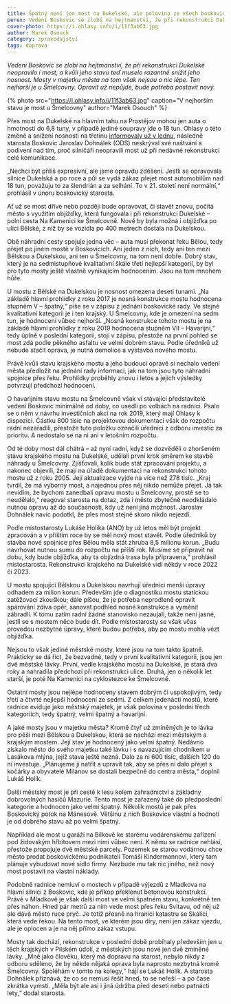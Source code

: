 ```yaml
---
title: Špatný není jen most na Dukelské, ale polovina ze všech boskovických
perex: Vedení Boskovic se zlobí na hejtmanství, že při rekonstrukci Dukelské neopravilo i most, ale mosty v majetku města na tom však nejsou o nic lépe.
cover-photo: https://i.ohlasy.info/i/11f3ab63.jpg
author: Marek Osouch
category: zpravodajství
tags: doprava
---
```


*Vedení Boskovic se zlobí na hejtmanství, že při rekonstrukci Dukelské neopravilo i most, a kvůli jeho stavu teď muselo razantně snížit jeho nosnost. Mosty v majetku města na tom však nejsou o nic lépe. Ten nejhorší je u Šmelcovny. Opravit už nepůjde, bude potřeba postavit nový.*

{% photo src="https://i.ohlasy.info/i/11f3ab63.jpg" caption="V nejhorším stavu je most u Šmelcovny" author="Marek Osouch" %}

Přes most na Dukelské na hlavním tahu na Prostějov mohou jen auta o hmotnosti do 6,8 tuny, v případě jediné soupravy jde o 18 tun. Ohlasy o této změně a snížení nosnosti na třetinu [informovaly už v lednu](https://ohlasy.info/clanky/2020/01/most-dukelska.html), následně starosta Boskovic Jaroslav Dohnálek (ODS) neskrýval své naštvání a podivení nad tím, proč silničáři neopravili most už při nedávné rekonstrukci celé komunikace.

„Nechci být příliš expresivní, ale jsme opravdu zděšeni. Jestli se opravovala silnice Dukelská a po roce a půl se vydá zákaz přejet most automobilům nad 18 tun, považuju to za šlendrián a za selhání. To v 21. století není normální,“ prohlásil v únoru boskovický starosta.

Ať už se most dříve nebo později bude opravovat, či stavět znovu, počítá město s využitím objížďky, která fungovala i při rekonstrukci Dukelské – polní cesta Na Kamenici ke Šmelcovně. Nově by byla možná i objížďka po ulici Bělské, z níž by se vozidla po 400 metrech dostala na Dukelskou.

Obě náhradní cesty spojuje jedna věc – auta musí překonat řeku Bělou, tedy přejet po jiném mostě v Boskovicích. Ani jeden z nich, tedy ani ten mezi Bělskou a Dukelskou, ani ten u Šmelcovny, na tom není dobře. Dobrý stav, který je na sedmistupňové kvalitativní škále třetí nejlepší kategorií, by byl pro tyto mosty ještě vlastně vynikajícím hodnocením. Jsou na tom mnohem hůře.

U mostu z Bělské na Dukelskou je nosnost omezena deseti tunami. „Na základě hlavní prohlídky z roku 2017 je nosná konstrukce mostu hodnocena stupněm V – špatný,“ píše se v zápisu z jednání boskovické rady. Ve stejné kvalitativní kategorii je i ten krajský. U Šmelcovny, kde je omezení na sedm tun, je hodnocení vůbec nejhorší. „Nosná konstrukce tohoto mostu je na základě hlavní prohlídky z roku 2019 hodnocena stupněm VII – Havarijní,“ tedy úplně v poslední kategorii, stojí v zápisu, přestože na první pohled se most zdá podle pěkného asfaltu ve velmi dobrém stavu. Podle úředníků už nebude stačit oprava, je nutná demolice a výstavba nového mostu.

Právě kvůli stavu krajského mostu a jeho budoucí opravě si nechalo vedení města předložit na jednání rady informaci, jak na tom jsou tyto náhradní spojnice přes řeku. Prohlídky proběhly znovu i letos a jejich výsledky potvrzují předchozí hodnocení.

O havarijním stavu mostu na Šmelcovně však ví stávající představitelé vedení Boskovic minimálně od doby, co usedli po volbách na radnici. Psalo se o něm v návrhu investičních akcí na rok 2019, který mají Ohlasy k dispozici. Částku 800 tisíc na projektovou dokumentaci však do rozpočtu radní nezařadili, přestože tuto položku označili úředníci z odboru investic za prioritu. A nedostalo se na ni ani v letošním rozpočtu.

Od té doby most dál chátrá – až nyní radní, když se dozvěděli o zhoršeném stavu krajského mostu na Dukelské, udělali první krok směrem ke stavbě náhrady u Šmelcovny. Zjišťovali, kolik bude stát zpracování projektu, a nakonec objevili, že mají na úřadě dokumentaci na rekonstrukci tohoto mostu už z roku 2005. Její aktualizace vyjde na více než 278 tisíc. „Kraj tvrdil, že má výborný most, a najednou přes něj nikdo nemůže přejet. Já tak nevidím, že bychom zanedbali opravu mostu u Šmelcovny, prostě se to neudělalo,“ reagoval starosta na dotaz, zda i město zbytečně neodkládalo nutnou opravu až do současnosti, kdy už není jiná možnost. Jaroslav Dohnálek navíc podotkl, že přes most stejně skoro nikdo nejezdí.

Podle místostarosty Lukáše Holíka (ANO) by už letos měl být projekt zpracován a v příštím roce by se měl nový most stavět. Podle úředníků by stavba nové spojnice přes Bělou měla stát zhruba 8,5 milionu korun. „Budu navrhovat nutnou sumu do rozpočtu na příští rok. Musíme se připravit na dobu, kdy bude objížďka, aby ta objízdná trasa byla připravena,“ prohlásil místostarosta. Rekonstrukci krajského na Dukelské vidí někdy v roce 2022 či 2023.

U mostu spojující Bělskou a Dukelskou navrhují úředníci menší úpravy odhadem za milion korun. Především jde o diagnostiku mostu statickou zatěžovací zkouškou; dále píšou, že je potřeba neprodleně opravit spárování zdiva opěr, sanovat podhled nosné konstrukce a vyměnit zábradlí. K tomu zatím radní žádné stanovisko nezaujali, takže není jasné, jestli se s mostem něco bude dít. Podle místostarosty se však včas provedou nezbytné úpravy, které budou potřeba, aby po mostu mohla vézt objížďka.

Nejsou to však jediné městské mosty, které jsou na tom takto špatně. Prakticky se dá říct, že bezvadné, tedy v první kvalitativní kategorii, jsou jen dvě městské lávky. První, vedle krajského mostu na Dukelské, je stará dva roky a nahradila předchozí při rekonstrukci ulice. Druhá, jen o několik let starší, je poté Na Kamenici na cyklostezce ke Šmelcovně.

Ostatní mosty jsou nejlépe hodnoceny stavem dobrým či uspokojivým, tedy třetí a čtvrté nejlepší hodnocení ze sedmi. Z celkem jedenácti mostů, které radnice eviduje jako městský majetek, je však polovina v poslední třech kategoriích, tedy špatný, velmi špatný a havarijní.

A jaké mosty jsou v majetku města? Kromě čtyř už zmíněných je to lávka pro pěší mezi Bělskou a Dukelskou, která se nachází mezi městským a krajským mostem. Její stav je hodnocený jako velmi špatný. Nedávno získalo město do svého majetku také lávku i s navazujícím chodníkem u Lasákova mlýna, jejíž stava ještě nezná. Dalo za ni 600 tisíc, dalších 120 do ní investuje. „Plánujeme ji natřít a upravit tak, aby se přes ni dalo přejet s kočárky a obyvatelé Milánov se dostali bezpečně do centra města,“ doplnil Lukáš Holík.

Další městský most je při cestě k lesu kolem zahradnictví a základny dobrovolných hasičů Mazurie. Tento most je zařazený také do předposlední kategorie a hodnocen jako velmi špatný. Několik mostů je pak přes Boskovický potok na Mánesově. Většinu z nich Boskovice vlastní a hodnotí je od dobrého stavu až po velmi špatný.

Například ale most u garáží na Bílkově ke starému vodárenskému zařízení pod židovským hřbitovem mezi nimi vůbec není. K němu se radnice nehlásí, přestože propojuje dvě městské parcely. Pozemek se starou vodárnou chce město prodat boskovickému podnikateli Tomáši Kindermannovi, který tam plánuje vybudovat nové sídlo firmy. Nezbude mu tak nic jiného, než nový most postavit na vlastní náklady.

Podobně radnice nemluví o mostech v případě výjezdů z Mladkova na hlavní silnici z Boskovic, kde je příkop překlenut betonovou konstrukcí. Právě v Mladkově je však další most ve velmi špatném stavu, konkrétně ten přes náhon. Hned pár metrů za ním vede most přes řeku Svitavu, od něj už ale dává město ruce pryč. Je totiž přesně na hranici katastru se Skalicí, která vede řekou. Na tento most, ve kterém jsou díry, není jen zákaz vjezdu, ale je oplocen a je na něj přímo zákaz vstupu.

Mosty tak dochází, rekonstrukce v poslední době probíhaly především jen u těch krajských v Pilském údolí, z městských jsou nové jen dvě zmíněné lávky. „Mně jako člověku, který má dopravu na starost, nebylo nikdy z odboru sděleno, že by někde nějaká oprava byla naprosto nezbytná kromě Šmelcovny. Spoléhám v tomto na kolegy,“ hájí se Lukáš Holík. A starosta Dohnálek přiznává, že co se nemusí řešit hned, to se neřeší – a po čase zkrátka vymstí. „Měla být ale asi i jiná údržba před deseti nebo patnácti lety,“ dodal starosta.

